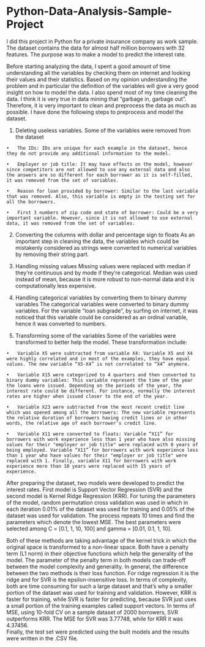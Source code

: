# Python-Data-Analysis-Sample-Project
I did this project in Python for a private insurance company as work sample. The dataset contains the data for almost half million borrowers with 32 features. The purpose was to make a model to predict the interest rate. 

Before starting analyzing the data, I spent a good amount of time understanding all the variables by checking them on internet and looking their values and their statistics. Based on my opinion understanding the problem and in particular the definition of the variables will give a very good insight on how to model the data. I also spend most of my time cleaning the data. I think it is very true in data mining that “garbage in, garbage out”. Therefore, it is very important to clean and preprocess the data as much as possible. I have done the following steps to preprocess and model the dataset.

  1.	Deleting useless variables.
Some of the variables were removed from the dataset

    •	The IDs: IDs are unique for each example in the dataset, hence they do not provide any additional information to the model.

    •	Employer or job title: It may have effects on the model, however since competitors are not allowed to use any external data and also the answers are so different for each borrower as it is self-filled, it was removed from the set of variables.
    
    •	Reason for loan provided by borrower: Similar to the last variable that was removed. Also, this variable is empty in the testing set for all the borrowers.
    
    •	First 3 numbers of zip code and state of borrower: Could be a very important variable. However, since it is not allowed to use external data, it was removed from the set of variables. 

  2.	Converting the columns with dollar and percentage sign to floats
As an important step in cleaning the data, the variables which could be mistakenly considered as strings were converted to numerical variables by removing their string part.

  3.	Handling missing values
Missing values were replaced with median if they’re continuous and by mode if they’re categorical. Median was used instead of mean, because it is more robust to non-normal data and it is computationally less expensive.

  4.	Handling categorical variables by converting them to binary dummy variables
The categorical variables were converted to binary dummy variables. For the variable “loan subgrade”, by surfing on internet, it was noticed that this variable could be considered as an ordinal variable, hence it was converted to numbers.

  5.	Transforming some of the variables 
Some of the variables were transformed to better help the model. These transformation include:

    •	Variable X5 were subtracted from variable X4: Variable X5 and X4 were highly correlated and in most of the examples, they have equal values. The new variable “X5-X4” is not correlated to “X4” anymore.
    
    •	Variable X15 were categorized to 4 quarters and then converted to binary dummy variables: This variable represent the time of the year the loans were issued. Depending on the periods of the year, the interest rate could be different. For instance, normally the interest rates are higher when issued closer to the end of the year. 
    
    •	Variable X23 were subtracted from the most recent credit line which was opened among all the borrowers: The new variable represents the relative duration of borrowers having credit lines or in other words, the relative age of each borrower’s credit line.
    
    •	Variable X11 were converted to floats: Variable “X11” for borrowers with work experience less than 1 year who have also missing values for their "employer or job title" were replaced with 0 years of being employed. Variable “X11” for borrowers with work experience less than 1 year who have values for their "employer or job title" were replaced with 1. Finally, variable X11 for borrowers with work experience more than 10 years were replaced with 15 years of experience.

After preparing the dataset, two models were developed to predict the interest rates. First model is Support Vector Regression (SVR) and the second model is Kernel Ridge Regression (KRR). For tuning the parameters of the model, random permutation cross validation was used in which in each iteration 0.01% of the dataset was used for training and 0.05% of the dataset was used for validation. The process repeats 10 times and find the parameters which denote the lowest MSE. The best parameters were selected among C = [0.1, 1, 10, 100] and gamma = [0.01, 0.1, 1, 10]. 

Both of these methods are taking advantage of the kernel trick in which the original space is transformed to a non-linear space. Both have a penalty term (L1 norm) in their objective functions which help the generality of the model. The parameter of the penalty term in both models can trade-off between the model complexity and generality. In general, the difference between the two methods is their loss function. For ridge regression it is the ridge and for SVR is the epsilon-insensitive loss. In terms of complexity, both are time consuming for such a large dataset and that’s why a smaller portion of the dataset was used for training and validation. However, KRR is faster for training, while SVR is faster for predicting, because SVR just uses a small portion of the training examples called support vectors. In terms of MSE, using 10-fold CV on a sample dataset of 2000 borrowers, SVR outperforms KRR. The MSE for SVR was 3.77748, while for KRR it was 4.37456.          
Finally, the test set were predicted using the built models and the results were written in the .CSV file. 


